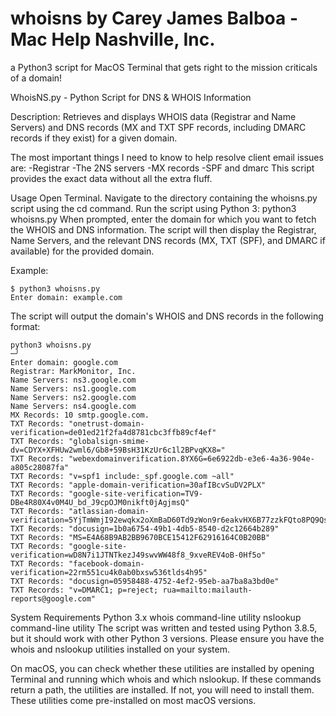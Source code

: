 # whoisns by Carey James Balboa - Mac Help Nashville, Inc.
a Python3 script for MacOS Terminal that gets right to the mission criticals of a domain!

WhoisNS.py - Python Script for DNS & WHOIS Information

Description:
Retrieves and displays WHOIS data (Registrar and Name Servers) and DNS records (MX and TXT SPF records, including DMARC records if they exist) for a given domain.

The most important things I need to know to help resolve client email issues are: 
-Registrar
-The 2NS servers
-MX records
-SPF and dmarc
This script provides the exact data without all the extra fluff.

Usage
Open Terminal.
Navigate to the directory containing the whoisns.py script using the cd command.
Run the script using Python 3: python3 whoisns.py
When prompted, enter the domain for which you want to fetch the WHOIS and DNS information.
The script will then display the Registrar, Name Servers, and the relevant DNS records (MX, TXT (SPF), and DMARC if available) for the provided domain.

Example:
```
$ python3 whoisns.py
Enter domain: example.com
```
The script will output the domain's WHOIS and DNS records in the following format:
```
python3 whoisns.py                                                                                                            ─╯
Enter domain: google.com
Registrar: MarkMonitor, Inc.
Name Servers: ns3.google.com
Name Servers: ns1.google.com
Name Servers: ns2.google.com
Name Servers: ns4.google.com
MX Records: 10 smtp.google.com.
TXT Records: "onetrust-domain-verification=de01ed21f2fa4d8781cbc3ffb89cf4ef"
TXT Records: "globalsign-smime-dv=CDYX+XFHUw2wml6/Gb8+59BsH31KzUr6c1l2BPvqKX8="
TXT Records: "webexdomainverification.8YX6G=6e6922db-e3e6-4a36-904e-a805c28087fa"
TXT Records: "v=spf1 include:_spf.google.com ~all"
TXT Records: "apple-domain-verification=30afIBcvSuDV2PLX"
TXT Records: "google-site-verification=TV9-DBe4R80X4v0M4U_bd_J9cpOJM0nikft0jAgjmsQ"
TXT Records: "atlassian-domain-verification=5YjTmWmjI92ewqkx2oXmBaD60Td9zWon9r6eakvHX6B77zzkFQto8PQ9QsKnbf4I"
TXT Records: "docusign=1b0a6754-49b1-4db5-8540-d2c12664b289"
TXT Records: "MS=E4A68B9AB2BB9670BCE15412F62916164C0B20BB"
TXT Records: "google-site-verification=wD8N7i1JTNTkezJ49swvWW48f8_9xveREV4oB-0Hf5o"
TXT Records: "facebook-domain-verification=22rm551cu4k0ab0bxsw536tlds4h95"
TXT Records: "docusign=05958488-4752-4ef2-95eb-aa7ba8a3bd0e"
TXT Records: "v=DMARC1; p=reject; rua=mailto:mailauth-reports@google.com"
```
System Requirements
Python 3.x
whois command-line utility
nslookup command-line utility
The script was written and tested using Python 3.8.5, but it should work with other Python 3 versions. Please ensure you have the whois and nslookup utilities installed on your system.

On macOS, you can check whether these utilities are installed by opening Terminal and running which whois and which nslookup. If these commands return a path, the utilities are installed. If not, you will need to install them. These utilities come pre-installed on most macOS versions.

